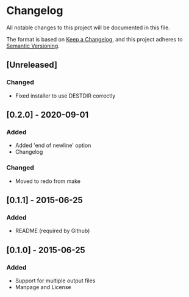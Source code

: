 # Changelog
All notable changes to this project will be documented in this file.

The format is based on [Keep a Changelog](https://keepachangelog.com/en/1.0.0/),
and this project adheres to [Semantic Versioning](https://semver.org/spec/v2.0.0.html).

## [Unreleased]
### Changed
- Fixed installer to use DESTDIR correctly

## [0.2.0] - 2020-09-01
### Added
- Added 'end of newline' option
- Changelog
### Changed
- Moved to redo from make

## [0.1.1] - 2015-06-25
### Added
- README (required by Github)

## [0.1.0] - 2015-06-25
### Added
- Support for multiple output files
- Manpage and License
